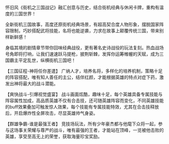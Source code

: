 怀旧风《街机之三国战记》融汇创意与历史，结合街机经典与休闲卡牌，重构有温度的三国世界！

全新街机三国故事，高度还原街机经典场景，有超高契合度人物形象，摆脱国家阵容限制，巧妙搭配武将技能，名将也能逆袭，力求在故事上颠覆传统三国，带来别样新鲜感！

身临其境的剧情章节带你回味经典战役，更有著名史诗战役的玩法复刻。热血战场号角即将打响，让我们速速跃马提枪，披荆斩棘，发挥你运筹帷幄的天赋，成为三国霸主平定乱世，纵横街机三国吧！

【三国征程-神将任你差遣】
广纳人才，培养名将，多样化的培养机制，策略十足的阵容搭配，唯有知人善任的主公，结伴红颜，才能根据英雄的特点对症下药，激发出神将最大的战斗潜能。

【爽快战斗-引爆视觉盛宴】
战斗画面炫酷，趣味十足，每个英雄具备专属技能与阵容属性加成，高品质英雄不仅有合击技，还可随英雄阵容而变化，不同英雄技能的buff效果叠加可触发惊人效果，每个技能有专属技能特效，尤其在合击技释放后，开启爆炸性全屏攻击，尽显英雄帅气身姿。

【群雄争霸-谁是最强王者】
竞技场玩法，所有少年豪杰都与他麾下众将一起，参与这场事关荣耀与尊严的战斗，唯有最强的王者，才能站在顶峰，一览被他击败的英雄，享受至高无上的荣誉，获取海量珍宝奖励。

